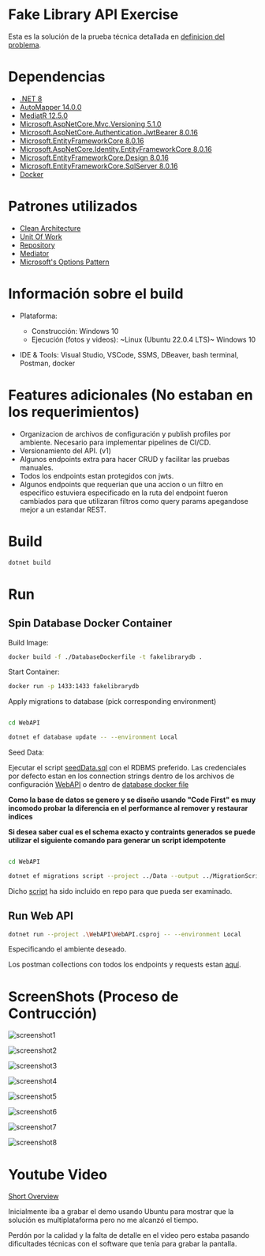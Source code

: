# Fake Library API Exercise

Esta es la solución de la prueba técnica detallada en [definicion del problema](/Resources/Problem/Prueba%20tecnica.pdf).

# Dependencias

- [.NET 8](https://dotnet.microsoft.com/en-us/download/dotnet/8.0)
- [AutoMapper 14.0.0](https://www.nuget.org/packages/automapper/)
- [MediatR 12.5.0](https://www.nuget.org/packages/mediatr/)
- [Microsoft.AspNetCore.Mvc.Versioning 5.1.0](https://www.nuget.org/packages/Microsoft.AspNetCore.Mvc.Versioning)
- [Microsoft.AspNetCore.Authentication.JwtBearer 8.0.16](https://www.nuget.org/packages/Microsoft.AspNetCore.Authentication.JwtBearer/8.0.16)
- [Microsoft.EntityFrameworkCore 8.0.16](https://www.nuget.org/packages/Microsoft.EntityFrameworkCore/8.0.16)
- [Microsoft.AspNetCore.Identity.EntityFrameworkCore 8.0.16](https://www.nuget.org/packages/Microsoft.AspNetCore.Identity.EntityFrameworkCore/8.0.16)
- [Microsoft.EntityFrameworkCore.Design 8.0.16](https://www.nuget.org/packages/Microsoft.EntityFrameworkCore.Design/8.0.16)
- [Microsoft.EntityFrameworkCore.SqlServer 8.0.16](https://www.nuget.org/packages/Microsoft.EntityFrameworkCore.SqlServer/8.0.16)
- [Docker](https://docs.docker.com/get-started/get-docker/)

# Patrones utilizados

- [Clean Architecture](https://www.geeksforgeeks.org/complete-guide-to-clean-architecture/)
- [Unit Of Work](https://learn.microsoft.com/en-us/aspnet/mvc/overview/older-versions/getting-started-with-ef-5-using-mvc-4/implementing-the-repository-and-unit-of-work-patterns-in-an-asp-net-mvc-application)
- [Repository](https://learn.microsoft.com/en-us/aspnet/mvc/overview/older-versions/getting-started-with-ef-5-using-mvc-4/implementing-the-repository-and-unit-of-work-patterns-in-an-asp-net-mvc-application)
- [Mediator](https://refactoring.guru/design-patterns/mediator)
- [Microsoft's Options Pattern](https://learn.microsoft.com/en-us/aspnet/core/fundamentals/configuration/options?view=aspnetcore-9.0)

# Información sobre el build

- Plataforma:
    - Construcción: Windows 10
    - Ejecución (fotos y videos): ~Linux (Ubuntu 22.0.4 LTS)~ Windows 10

- IDE & Tools: Visual Studio, VSCode, SSMS, DBeaver, bash terminal, Postman, docker

# Features adicionales (No estaban en los requerimientos)

- Organizacion de archivos de configuración y publish profiles por ambiente. Necesario para implementar pipelines de CI/CD.
- Versionamiento del API. (v1)
- Algunos endpoints extra para hacer CRUD y facilitar las pruebas manuales.
- Todos los endpoints estan protegidos con jwts.
- Algunos endpoints que requerian que una accion o un filtro en especifico estuviera especificado en la ruta
del endpoint fueron cambiados para que utilizaran filtros como query params apegandose mejor a un estandar REST.

# Build

```bash
dotnet build
```

# Run

## Spin Database Docker Container

Build Image:

```bash
docker build -f ./DatabaseDockerfile -t fakelibrarydb .
```

Start Container:

```bash
docker run -p 1433:1433 fakelibrarydb
```

Apply migrations to database (pick corresponding environment)

```bash

cd WebAPI

dotnet ef database update -- --environment Local
```

Seed Data:

Ejecutar el script [seedData.sql](./Resources/Scripts/seedData.sql) con el RDBMS preferido.
Las credenciales por defecto estan en los connection strings dentro de los archivos de configuración [WebAPI](./WebAPI/) o
dentro de [database docker file](./DatabaseDockerfile)

**Como la base de datos se genero y se diseño usando "Code First" es muy incomodo probar la diferencia en el performance al remover y restaurar indices**

**Si desea saber cual es el schema exacto y contraints generados se puede utilizar el siguiente comando para generar un script idempotente**

```bash

cd WebAPI

dotnet ef migrations script --project ../Data --output ../MigrationScript.sql --idempotent
```

Dicho [script](./MigrationScript.sql) ha sido incluido en repo para que pueda ser examinado.

## Run Web API

```bash
dotnet run --project .\WebAPI\WebAPI.csproj -- --environment Local
```

Especificando el ambiente deseado.

Los postman collections con todos los endpoints y requests estan [aquí](./Resources/Postman/).

# ScreenShots (Proceso de Contrucción)

![screenshot1](./Resources/Images/build1.png)

![screenshot2](./Resources/Images/build2.png)

![screenshot3](./Resources/Images/build3.png)

![screenshot4](./Resources/Images/build4.png)

![screenshot5](./Resources/Images/build5.png)

![screenshot6](./Resources/Images/build6.png)

![screenshot7](./Resources/Images/build7.png)

![screenshot8](./Resources/Images/build8.png)

# Youtube Video

[Short Overview](https://www.youtube.com/watch?v=n3zVyaEjWBc)

Inicialmente iba a grabar el demo usando Ubuntu para mostrar que la solución
es multiplataforma pero no me alcanzó el tiempo.

Perdón por la calidad y la falta de detalle en el video pero estaba pasando
dificultades técnicas con el software que tenía para grabar la pantalla.

